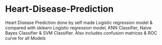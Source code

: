 # Heart-Disease-Prediction
Heart Disease Prediction done by self made Logistic regression model & compared with sklearn Logistic regression model, KNN Classifier, Naive Bayes Classifier & SVM Classifier.
Also includes confusion matrices & ROC curve for all Models
